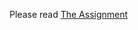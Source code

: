 Please read [The Assignment](https://github.com/EyalGrinberg/Message-Slot-Kernel_Module/blob/main/hw3/assignment%20description.pdf)
